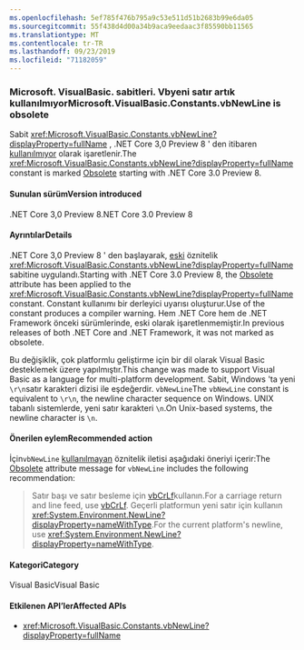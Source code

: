 ```yaml
---
ms.openlocfilehash: 5ef785f476b795a9c53e511d51b2683b99e6da05
ms.sourcegitcommit: 55f438d4d00a34b9aca9eedaac3f85590bb11565
ms.translationtype: MT
ms.contentlocale: tr-TR
ms.lasthandoff: 09/23/2019
ms.locfileid: "71182059"
---
```

### <a name="microsoftvisualbasicconstantsvbnewline-is-obsolete"></a><span data-ttu-id="1c94e-101">Microsoft. VisualBasic. sabitleri. Vbyeni satır artık kullanılmıyor</span><span class="sxs-lookup"><span data-stu-id="1c94e-101">Microsoft.VisualBasic.Constants.vbNewLine is obsolete</span></span>

<span data-ttu-id="1c94e-102">Sabit <xref:Microsoft.VisualBasic.Constants.vbNewLine?displayProperty=fullName> , .NET Core 3,0 Preview 8 ' den itibaren [kullanılmıyor](xref:System.ObsoleteAttribute) olarak işaretlenir.</span><span class="sxs-lookup"><span data-stu-id="1c94e-102">The <xref:Microsoft.VisualBasic.Constants.vbNewLine?displayProperty=fullName> constant is marked [Obsolete](xref:System.ObsoleteAttribute) starting with .NET Core 3.0 Preview 8.</span></span>

#### <a name="version-introduced"></a><span data-ttu-id="1c94e-103">Sunulan sürüm</span><span class="sxs-lookup"><span data-stu-id="1c94e-103">Version introduced</span></span>

<span data-ttu-id="1c94e-104">.NET Core 3,0 Preview 8</span><span class="sxs-lookup"><span data-stu-id="1c94e-104">.NET Core 3.0 Preview 8</span></span>

#### <a name="details"></a><span data-ttu-id="1c94e-105">Ayrıntılar</span><span class="sxs-lookup"><span data-stu-id="1c94e-105">Details</span></span>

<span data-ttu-id="1c94e-106">.NET Core 3,0 Preview 8 ' den başlayarak, [eski](xref:System.ObsoleteAttribute) öznitelik <xref:Microsoft.VisualBasic.Constants.vbNewLine?displayProperty=fullName> sabitine uygulandı.</span><span class="sxs-lookup"><span data-stu-id="1c94e-106">Starting with .NET Core 3.0 Preview 8, the [Obsolete](xref:System.ObsoleteAttribute) attribute has been applied to the <xref:Microsoft.VisualBasic.Constants.vbNewLine?displayProperty=fullName> constant.</span></span> <span data-ttu-id="1c94e-107">Constant kullanımı bir derleyici uyarısı oluşturur.</span><span class="sxs-lookup"><span data-stu-id="1c94e-107">Use of the constant produces a compiler warning.</span></span> <span data-ttu-id="1c94e-108">Hem .NET Core hem de .NET Framework önceki sürümlerinde, eski olarak işaretlenmemiştir.</span><span class="sxs-lookup"><span data-stu-id="1c94e-108">In previous releases of both .NET Core and .NET Framework, it was not marked as obsolete.</span></span>

<span data-ttu-id="1c94e-109">Bu değişiklik, çok platformlu geliştirme için bir dil olarak Visual Basic desteklemek üzere yapılmıştır.</span><span class="sxs-lookup"><span data-stu-id="1c94e-109">This change was made to support Visual Basic as a language for multi-platform development.</span></span> <span data-ttu-id="1c94e-110">Sabit, Windows 'ta yeni `\r\n`satır karakteri dizisi ile eşdeğerdir. `vbNewLine`</span><span class="sxs-lookup"><span data-stu-id="1c94e-110">The `vbNewLine` constant is equivalent to `\r\n`, the newline character sequence on Windows.</span></span> <span data-ttu-id="1c94e-111">UNIX tabanlı sistemlerde, yeni satır karakteri `\n`.</span><span class="sxs-lookup"><span data-stu-id="1c94e-111">On Unix-based systems, the newline character is `\n`.</span></span>
 
#### <a name="recommended-action"></a><span data-ttu-id="1c94e-112">Önerilen eylem</span><span class="sxs-lookup"><span data-stu-id="1c94e-112">Recommended action</span></span>

<span data-ttu-id="1c94e-113">İçin`vbNewLine` [kullanılmayan](xref:System.ObsoleteAttribute) öznitelik iletisi aşağıdaki öneriyi içerir:</span><span class="sxs-lookup"><span data-stu-id="1c94e-113">The [Obsolete](xref:System.ObsoleteAttribute) attribute message for `vbNewLine` includes the following recommendation:</span></span>

> <span data-ttu-id="1c94e-114">Satır başı ve satır besleme için [vbCrLf](xref:Microsoft.VisualBasic.Constants.vbCrLf)kullanın.</span><span class="sxs-lookup"><span data-stu-id="1c94e-114">For a carriage return and line feed, use [vbCrLf](xref:Microsoft.VisualBasic.Constants.vbCrLf).</span></span> <span data-ttu-id="1c94e-115">Geçerli platformun yeni satır için kullanın <xref:System.Environment.NewLine?displayProperty=nameWithType>.</span><span class="sxs-lookup"><span data-stu-id="1c94e-115">For the current platform's newline, use <xref:System.Environment.NewLine?displayProperty=nameWithType>.</span></span>

#### <a name="category"></a><span data-ttu-id="1c94e-116">Kategori</span><span class="sxs-lookup"><span data-stu-id="1c94e-116">Category</span></span>

<span data-ttu-id="1c94e-117">Visual Basic</span><span class="sxs-lookup"><span data-stu-id="1c94e-117">Visual Basic</span></span>

#### <a name="affected-apis"></a><span data-ttu-id="1c94e-118">Etkilenen API’ler</span><span class="sxs-lookup"><span data-stu-id="1c94e-118">Affected APIs</span></span>

- <xref:Microsoft.VisualBasic.Constants.vbNewLine?displayProperty=fullName>

<!--

### Affected APIs

- `F:Microsoft.VisualBasic.Constants.vbNewLine`

-- >

